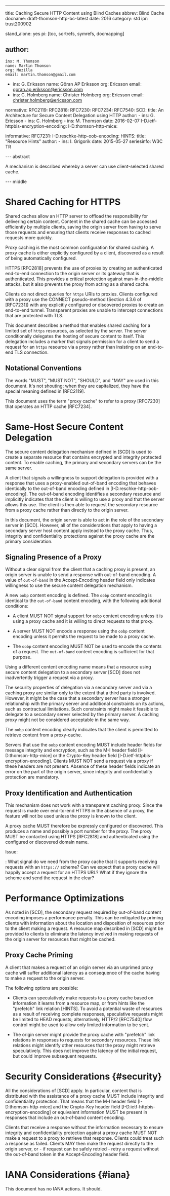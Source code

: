 ---
title: Caching Secure HTTP Content using Blind Caches
abbrev: Blind Cache
docname: draft-thomson-http-bc-latest
date: 2016
category: std
ipr: trust200902

stand_alone: yes
pi: [toc, sortrefs, symrefs, docmapping]

author:
 -
    ins: M. Thomson
    name: Martin Thomson
    org: Mozilla
    email: martin.thomson@gmail.com
 -
    ins: G. Eriksson
    name: Göran AP Eriksson
    org: Ericsson
    email: goran.ap.eriksson@ericsson.com
 -
    ins: C. Holmberg
    name: Christer Holmberg
    org: Ericsson
    email: christer.holmberg@ericsson.com


normative:
  RFC2119:
  RFC2818:
  RFC7230:
  RFC7234:
  RFC7540:
  SCD:
    title: An Architecture for Secure Content Delegation using HTTP
    author:
      - ins: G. Ericsson
      - ins: C. Holmberg
      - ins: M. Thomson
    date: 2016-02-07
  I-D.ietf-httpbis-encryption-encoding:
  I-D.thomson-http-mice:

informative:
  RFC7231:
  I-D.reschke-http-oob-encoding:
  HINTS:
    title: "Resource Hints"
    author:
      - ins: I. Grigorik
    date: 2015-05-27
    seriesinfo: W3C TR

--- abstract

A mechanism is described whereby a server can use client-selected shared cache.


--- middle

# Shared Caching for HTTPS

Shared caches allow an HTTP server to offload the responsibility for delivering
certain content.  Content in the shared cache can be accessed efficiently by
multiple clients, saving the origin server from having to serve those requests
and ensuring that clients receive responses to cached requests more quickly.

Proxy caching is the most common configuration for shared caching.  A proxy
cache is either explicitly configured by a client, discovered as a result of
being automatically configured.

HTTPS [RFC2818] prevents the use of proxies by creating an authenticated
end-to-end connection to the origin server or its gateway that is authenticated.
This provides a critical protection against man-in-the-middle attacks, but it
also prevents the proxy from acting as a shared cache.

Clients do not direct queries for `https` URIs to proxies.  Clients configured
with a proxy use the CONNECT pseudo-method (Section 4.3.6 of [RFC7231]) with any
explicitly configured or discovered proxies to create an end-to-end tunnel.
Transparent proxies are unable to intercept connections that are protected with
TLS.

This document describes a method that enables shared caching for a limited set
of `https` resources, as selected by the server.  The server conditionally
delegates the hosting of secure content to itself.  This delegation includes a
marker that signals permission for a client to send a request for an `https`
resource via a proxy rather than insisting on an end-to-end TLS connection.


## Notational Conventions

The words "MUST", "MUST NOT", "SHOULD", and "MAY" are used in this document.
It's not shouting; when they are capitalized, they have the special meaning
defined in [RFC2119].

This document uses the term "proxy cache" to refer to a proxy [RFC7230] that
operates an HTTP cache [RFC7234].


# Same-Host Secure Content Delegation

The secure content delegation mechanism defined in [SCD] is used to create a
separate resource that contains encrypted and integrity protected content.
To enable caching, the primary and secondary servers can be the same server.

A client that signals a willingness to support delegation is provided with a
response that uses a proxy-enabled out-of-band encoding that behaves identically
to the out-of-band encoding defined in [I-D.reschke-http-oob-encoding].  The
out-of-band encoding identifies a secondary resource and implicitly indicates
that the client is willing to use a proxy and that the server allows this use.
The client is then able to request the secondary resource from a proxy cache
rather than directly to the origin server.

In this document, the origin server is able to act in the role of the secondary
server in [SCD].  However, all of the considerations that apply to having a
secondary server host content apply instead to the proxy cache.  Thus, integrity
and confidentiality protections against the proxy cache are the primary
consideration.


## Signaling Presence of a Proxy

Without a clear signal from the client that a caching proxy is present, an
origin server is unable to send a response with out-of-band encoding.  A value
of `out-of-band` in the Accept-Encoding header field only indicates
willingness to use the secure content delegation mechanism.

A new `oobp` content encoding is defined.  The `oobp` content encoding is
identical to the `out-of-band` content encoding, with the following additional
conditions:

* A client MUST NOT signal support for `oobp` content encoding unless it is
  using a proxy cache and it is willing to direct requests to that proxy.

* A server MUST NOT encode a response using the `oobp` content encoding unless
  it permits the request to be made to a proxy cache.

* The `oobp` content encoding MUST NOT be used to encode the contents of a
  request.  The `out-of-band` content encoding is sufficient for that purpose.

Using a different content encoding name means that a resource using secure
content delegation to a secondary server [SCD] does not inadvertently trigger a
request via a proxy.

The security properties of delegation via a secondary server and via a caching
proxy are similar only to the extent that a third party is involved.  However,
it might be the case that a secondary server has a stronger relationship with
the primary server and additional constraints on its actions, such as
contractual limitations.  Such constraints might make it feasible to delegate to
a secondary server selected by the primary server.  A caching proxy might not be
considered acceptable in the same way.

The `oobp` content encoding clearly indicates that the client is permitted to
retrieve content from a proxy-cache.

Servers that use the `oobp` content encoding MUST include header fields for
message integrity and encryption, such as the M-I header field
[I-D.thomson-http-mice] or the Crypto-Key header field
[I-D.ietf-httpbis-encryption-encoding].  Clients MUST NOT send a request via a
proxy if these headers are not present.  Absence of these header fields indicate
an error on the part of the origin server, since integrity and confidentiality
protection are mandatory.


## Proxy Identification and Authentication

This mechanism does not work with a transparent caching proxy.  Since the
request is made over end-to-end HTTPS in the absence of a proxy, the feature
will not be used unless the proxy is known to the client.

A proxy cache MUST therefore be expressly configured or discovered.  This
produces a name and possibly a port number for the proxy.  The proxy MUST be
contacted using HTTPS [RFC2818] and authenticated using the configured or
discovered domain name.

Issue:

: What signal do we need from the proxy cache that it supports receiving
  requests with an `https://` scheme?  Can we expect that a proxy cache will
  happily accept a request for an HTTPS URL?  What if they ignore the scheme and
  send the request in the clear?


# Performance Optimizations

As noted in [SCD], the secondary request required by out-of-band content
encoding imposes a performance penalty.  This can be mitigated by priming
clients with information about the location and disposition of resources prior
to the client making a request.  A resource map described in [SCD] might be
provided to clients to eliminate the latency involved in making requests of the
origin server for resources that might be cached.


## Proxy Cache Priming

A client that makes a request of an origin server via an unprimed proxy cache will
suffer additional latency as a consequence of the cache having to make a request
to the origin server.

The following options are possible:

* Clients can speculatively make requests to a proxy cache based on information
  it learns from a resource map, or from hints like the "prefetch" link relation
  [HINTS].  To avoid a potential waste of resources as a result of receiving
  complete responses, speculative requests might be limited to HEAD requests;
  alternatively, HTTP/2 [RFC7540] flow control might be used to allow only
  limited information to be sent.

* The origin server might provide the proxy cache with "prefetch" link relations
  in responses to requests for secondary resources.  These link relations might
  identify other resources that the proxy might retrieve speculatively.  This
  does not improve the latency of the initial request, but could improve
  subsequent requests.


# Security Considerations {#security}

All the considerations of [SCD] apply.  In particular, content that is
distributed with the assistance of a proxy cache MUST include integrity and
confidentiality protection.  That means that the M-I header field
[I-D.thomson-http-mice] and the Crypto-Key header field
[I-D.ietf-httpbis-encryption-encoding] or equivalent information MUST be present
in responses that include an out-of-band content encoding.

Clients that receive a response without the information necessary to ensure
integrity and confidentiality protection against a proxy cache MUST NOT make a
request to a proxy to retrieve that response.  Clients could treat such a
response as failed.  Clients MAY then make the request directly to the origin
server, or - if request can be safely retried - retry a request without the
out-of-band token in the Accept-Encoding header field.


# IANA Considerations {#iana}

This document has no IANA actions.  It should.
